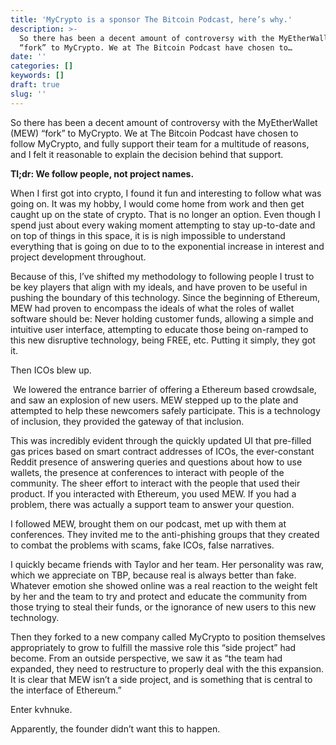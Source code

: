 ```yaml
---
title: 'MyCrypto is a sponsor The Bitcoin Podcast, here’s why.'
description: >-
  So there has been a decent amount of controversy with the MyEtherWallet (MEW)
  “fork” to MyCrypto. We at The Bitcoin Podcast have chosen to…
date: ''
categories: []
keywords: []
draft: true
slug: ''
---
```


So there has been a decent amount of controversy with the MyEtherWallet (MEW) “fork” to MyCrypto. We at The Bitcoin Podcast have chosen to follow MyCrypto, and fully support their team for a multitude of reasons, and I felt it reasonable to explain the decision behind that support. 

**Tl;dr: We follow people, not project names.** 

When I first got into crypto, I found it fun and interesting to follow what was going on. It was my hobby, I would come home from work and then get caught up on the state of crypto. That is no longer an option. Even though I spend just about every waking moment attempting to stay up-to-date and on top of things in this space, it is is nigh impossible to understand everything that is going on due to to the exponential increase in interest and project development throughout. 

Because of this, I’ve shifted my methodology to following people I trust to be key players that align with my ideals, and have proven to be useful in pushing the boundary of this technology. Since the beginning of Ethereum, MEW had proven to encompass the ideals of what the roles of wallet software should be: Never holding customer funds, allowing a simple and intuitive user interface, attempting to educate those being on-ramped to this new disruptive technology, being FREE, etc. Putting it simply, they got it. 

Then ICOs blew up.

 We lowered the entrance barrier of offering a Ethereum based crowdsale, and saw an explosion of new users. MEW stepped up to the plate and attempted to help these newcomers safely participate. This is a technology of inclusion, they provided the gateway of that inclusion. 

This was incredibly evident through the quickly updated UI that pre-filled gas prices based on smart contract addresses of ICOs, the ever-constant Reddit presence of answering queries and questions about how to use wallets, the presence at conferences to interact with people of the community. The sheer effort to interact with the people that used their product. If you interacted with Ethereum, you used MEW. If you had a problem, there was actually a support team to answer your question.

I followed MEW, brought them on our podcast, met up with them at conferences. They invited me to the anti-phishing groups that they created to combat the problems with scams, fake ICOs, false narratives. 

I quickly became friends with Taylor and her team. Her personality was raw, which we appreciate on TBP, because real is always better than fake. Whatever emotion she showed online was a real reaction to the weight felt by her and the team to try and protect and educate the community from those trying to steal their funds, or the ignorance of new users to this new technology. 

Then they forked to a new company called MyCrypto to position themselves appropriately to grow to fulfill the massive role this “side project” had become. From an outside perspective, we saw it as “the team had expanded, they need to restructure to properly deal with the this expansion. It is clear that MEW isn’t a side project, and is something that is central to the interface of Ethereum.”

Enter kvhnuke.

Apparently, the founder didn’t want this to happen.